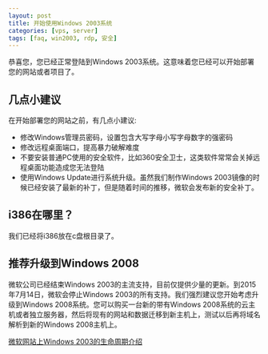 ```yaml
---
layout: post
title: 开始使用Windows 2003系统
categories: [vps, server]
tags: [faq, win2003, rdp, 安全]
---
```

恭喜您，您已经正常登陆到Windows 2003系统。这意味着您已经可以开始部署您的网站或者项目了。

## 几点小建议
在开始部署您的网站之前，有几点小建议:

*  修改Windows管理员密码，设置包含大写字母小写字母数字的强密码
*  修改远程桌面端口，提高暴力破解难度
*  不要安装普通PC使用的安全软件，比如360安全卫士，这类软件常常会关掉远程桌面功能造成您无法登陆
*  使用Windows Update进行系统升级。虽然我们制作Windows 2003镜像的时候已经安装了最新的补丁，但是随着时间的推移，微软会发布新的安全补丁。

## i386在哪里？
我们已经将i386放在c盘根目录了。

## 推荐升级到Windows 2008
微软公司已经结束Windows 2003的主流支持，目前仅提供少量的更新。到2015年7月14日，微软会停止Windows 2003的所有支持。我们强烈建议您开始考虑升级到Windows 2008系统。您可以购买一台新的带有Windows 2008系统的云主机或者独立服务器，然后将现有的网站和数据迁移到新主机上，测试以后再将域名解析到新的Windows 2008主机上。

[微软网站上Windows 2003的生命周期介绍](http://support.microsoft.com/lifecycle/search/default.aspx?alpha=Windows+Server+2003+R2)